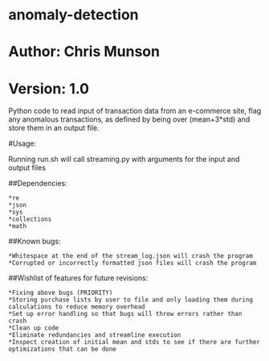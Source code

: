 # anomaly-detection
# Author: Chris Munson
# Version: 1.0

Python code to read input of transaction data from an e-commerce site,
flag any anomalous transactions, as defined by being over (mean+3*std) and store them in an output file.

#Usage: 

Running run.sh will call streaming.py with arguments for the input and output files

##Dependencies:

	*re
	*json
	*sys
	*collections
	*math

##Known bugs: 

	*Whitespace at the end of the stream_log.json will crash the program
	*Corrupted or incorrectly formatted json files will crash the program

##Wishlist of features for future revisions:

	*Fixing above bugs (PRIORITY)
	*Storing purchase lists by user to file and only loading them during calculations to reduce memory overhead
	*Set up error handling so that bugs will throw errors rather than crash
	*Clean up code
	*Eliminate redundancies and streamline execution
	*Inspect creation of initial mean and stds to see if there are further optimizations that can be done
	